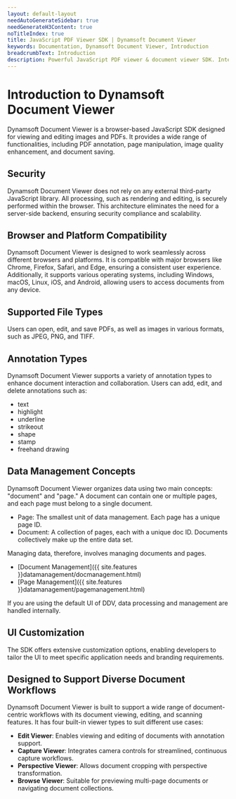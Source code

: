 ```yaml
---
layout: default-layout
needAutoGenerateSidebar: true
needGenerateH3Content: true
noTitleIndex: true
title: JavaScript PDF Viewer SDK | Dynamsoft Document Viewer
keywords: Documentation, Dynamsoft Document Viewer, Introduction
breadcrumbText: Introduction
description: Powerful JavaScript PDF viewer & document viewer SDK. Integrate seamless document viewing into your web apps with Dynamsoft Document Viewer.
---
```


# Introduction to Dynamsoft Document Viewer

Dynamsoft Document Viewer is a browser-based JavaScript SDK designed for viewing and editing images and PDFs. It provides a wide range of functionalities, including PDF annotation, page manipulation, image quality enhancement, and document saving.

## Security

Dynamsoft Document Viewer does not rely on any external third-party JavaScript library. All processing, such as rendering and editing, is securely performed within the browser. This architecture eliminates the need for a server-side backend, ensuring security compliance and scalability.

## Browser and Platform Compatibility

Dynamsoft Document Viewer is designed to work seamlessly across different browsers and platforms. It is compatible with major browsers like Chrome, Firefox, Safari, and Edge, ensuring a consistent user experience. Additionally, it supports various operating systems, including Windows, macOS, Linux, iOS, and Android, allowing users to access documents from any device.

## Supported File Types

Users can open, edit, and save PDFs, as well as images in various formats, such as JPEG, PNG, and TIFF.

## Annotation Types

Dynamsoft Document Viewer supports a variety of annotation types to enhance document interaction and collaboration. Users can add, edit, and delete annotations such as:

- text
- highlight
- underline
- strikeout
- shape
- stamp
- freehand drawing

## Data Management Concepts

Dynamsoft Document Viewer organizes data using two main concepts: "document" and "page." A document can contain one or multiple pages, and each page must belong to a single document.

- Page: The smallest unit of data management. Each page has a unique page ID.
- Document: A collection of pages, each with a unique doc ID. Documents collectively make up the entire data set.

Managing data, therefore, involves managing documents and pages.

- [Document Management]({{ site.features }}datamanagement/docmanagement.html)
- [Page Management]({{ site.features }}datamanagement/pagemanagement.html)

If you are using the default UI of DDV, data processing and management are handled internally.

## UI Customization

The SDK offers extensive customization options, enabling developers to tailor the UI to meet specific application needs and branding requirements.

## Designed to Support Diverse Document Workflows

Dynamsoft Document Viewer is built to support a wide range of document-centric workflows with its document viewing, editing, and scanning features. It has four built-in viewer types to suit different use cases:

* **Edit Viewer**: Enables viewing and editing of documents with annotation support.
* **Capture Viewer**: Integrates camera controls for streamlined, continuous capture workflows.
* **Perspective Viewer**: Allows document cropping with perspective transformation.
* **Browse Viewer**: Suitable for previewing multi-page documents or navigating document collections.

